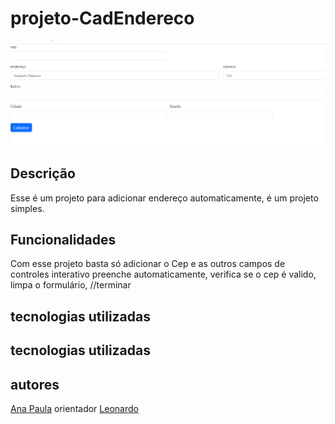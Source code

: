 # projeto-CadEndereco
![foto](img/Captura%20de%20tela%202023-10-03%20075058.png)
## Descrição
Esse é um projeto para adicionar endereço automaticamente, é um projeto simples.
## Funcionalidades
Com esse projeto basta só adicionar o Cep e as outros campos de controles interativo preenche automaticamente, verifica se o cep é valido, limpa o formulário, //terminar
## tecnologias utilizadas


## tecnologias utilizadas


## autores 
[Ana Paula](https://github.com/anapaulacd)
orientador [Leonardo](https://github.com/LeonardoRochaMarista)
